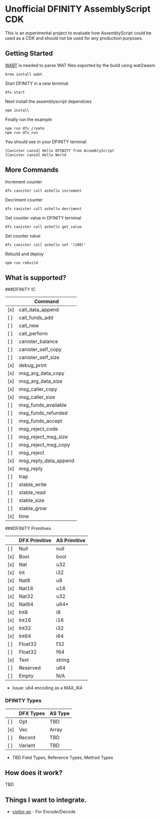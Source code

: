 # Unofficial DFINITY AssemblyScript CDK

This is an experimental project to evaluate how AssemblyScript could be used as a CDK and should not be used for any production purposes.

## Getting Started

[WABT](https://github.com/WebAssembly/wabt) is needed to parse WAT files exported by the build using wat2wasm

```
brew install wabt
```

Start DFINITY in a new terminal
```
dfx start
```

Next install the assemblyscript dependcies
```
npm install
```

Finally run the example
```
npm run dfx_create
npm run dfx_run
````


You should see in your DFINITY terminal
```
[Canister canid] Hello DFINITY from AssemblyScript
[Canister canid] Hello World
```


## More Commands

Increment counter
```
dfx canister call ashello increment
```

Decriment counter
```
dfx canister call ashello decriment
```

Get counter value in DFINITY terminal
```
dfx canister call ashello get_value
```

Set counter value
```
dfx canister call ashello set '(100)'
```

Rebuild and deploy
```
npm run rebuild
```

## What is supported?

###DFINITY IC

|  | Command |
| --- | --- |
| [x] | call_data_append |
| [ ] | call_funds_add |
| [ ] | call_new |
| [ ] | call_perform |
| [ ] | canister_balance |
| [ ] | canister_self_copy |
| [ ] | canister_self_size |
| [x] | debug_print |
| [x] | msg_arg_data_copy |
| [x] | msg_arg_data_size |
| [x] | msg_caller_copy |
| [x] | msg_caller_size |
| [ ] | msg_funds_available |
| [ ] | msg_funds_refunded |
| [ ] | msg_funds_accept |
| [ ] | msg_reject_code |
| [ ] | msg_reject_msg_size |
| [ ] | msg_reject_msg_copy |
| [ ] | msg_reject |
| [x] | msg_reply_data_append |
| [x] | msg_reply |
| [ ] | trap |
| [ ] | stable_write |
| [ ] | stable_read |
| [ ] | stable_size |
| [ ] | stable_grow |
| [x] | time |

###DFINITY Primitives

|  | DFX Primitive | AS Primitive |
| --- | --- | --- |
| [ ] | Null | null |
| [x] | Bool | bool |
| [x] | Nat | u32 |
| [x] | Int | i32 |
| [x] | Nat8 | u8 |
| [x] | Nat16 | u16 |
| [x] | Nat32 | u32 |
| [x] | Nat64 | u64* |
| [x] | Int8 | i8 |
| [x] | Int16 | i16 |
| [x] | Int32 | i32 |
| [x] | Int64 | i64 |
| [ ] | Float32 | f32 |
| [ ] | Float32 | f64 |
| [x] | Text | string |
| [ ] | Reserved | u64 |
| [ ] | Empty | N/A |



* Issue: u64 encoding as a MAX_i64

### DFINITY Types
|  | DFX Types | AS Type |
| --- | --- | --- |
| [ ] | Opt | TBD |
| [x] | Vec | Array |
| [ ] | Record | TBD |
| [ ] | Variant | TBD |


* TBD Field Types, Reference Types, Method Types


## How does it work?

TBD

## Things I want to integrate.

* [visitor-as](https://github.com/willemneal/visitor-as) - For Encode/Decode

